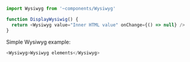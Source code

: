 ```js static
import Wysiwyg from '~components/Wysiwyg'

function DisplayWysiwig() {
  return <Wysiwyg value="Inner HTML value" onChange={() => null} />
}
```

Simple Wysiwyg example:

```js
<Wysiwyg>Wysiwyg elements</Wysiwyg>
```
